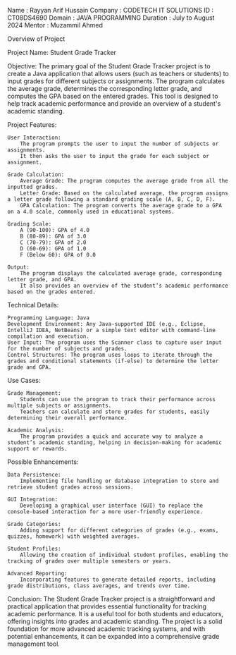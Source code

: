 Name : Rayyan Arif Hussain 
Company : CODETECH IT SOLUTIONS 
ID : CT08DS4690 
Domain : JAVA PROGRAMMING 
Duration : July to August 2024 
Mentor : Muzammil Ahmed

Overview of Project

Project Name: Student Grade Tracker

Objective:
The primary goal of the Student Grade Tracker project is to create a Java application that allows users (such as teachers or students) to input grades for different subjects or assignments. The program calculates the average grade, determines the corresponding letter grade, and computes the GPA based on the entered grades. This tool is designed to help track academic performance and provide an overview of a student's academic standing.

Project Features:

    User Interaction:
        The program prompts the user to input the number of subjects or assignments.
        It then asks the user to input the grade for each subject or assignment.

    Grade Calculation:
        Average Grade: The program computes the average grade from all the inputted grades.
        Letter Grade: Based on the calculated average, the program assigns a letter grade following a standard grading scale (A, B, C, D, F).
        GPA Calculation: The program converts the average grade to a GPA on a 4.0 scale, commonly used in educational systems.

    Grading Scale:
        A (90-100): GPA of 4.0
        B (80-89): GPA of 3.0
        C (70-79): GPA of 2.0
        D (60-69): GPA of 1.0
        F (Below 60): GPA of 0.0

    Output:
        The program displays the calculated average grade, corresponding letter grade, and GPA.
        It also provides an overview of the student’s academic performance based on the grades entered.

Technical Details:

    Programming Language: Java
    Development Environment: Any Java-supported IDE (e.g., Eclipse, IntelliJ IDEA, NetBeans) or a simple text editor with command-line compilation and execution.
    User Input: The program uses the Scanner class to capture user input for the number of subjects and grades.
    Control Structures: The program uses loops to iterate through the grades and conditional statements (if-else) to determine the letter grade and GPA.

Use Cases:

    Grade Management:
        Students can use the program to track their performance across multiple subjects or assignments.
        Teachers can calculate and store grades for students, easily determining their overall performance.

    Academic Analysis:
        The program provides a quick and accurate way to analyze a student’s academic standing, helping in decision-making for academic support or rewards.

Possible Enhancements:

    Data Persistence:
        Implementing file handling or database integration to store and retrieve student grades across sessions.

    GUI Integration:
        Developing a graphical user interface (GUI) to replace the console-based interaction for a more user-friendly experience.

    Grade Categories:
        Adding support for different categories of grades (e.g., exams, quizzes, homework) with weighted averages.

    Student Profiles:
        Allowing the creation of individual student profiles, enabling the tracking of grades over multiple semesters or years.

    Advanced Reporting:
        Incorporating features to generate detailed reports, including grade distributions, class averages, and trends over time.

Conclusion:
The Student Grade Tracker project is a straightforward and practical application that provides essential functionality for tracking academic performance. It is a useful tool for both students and educators, offering insights into grades and academic standing. The project is a solid foundation for more advanced academic tracking systems, and with potential enhancements, it can be expanded into a comprehensive grade management tool.

